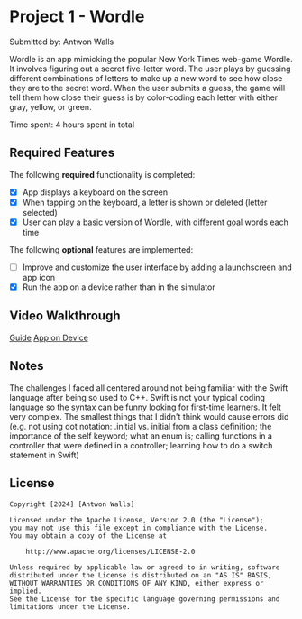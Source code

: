 # Project 1 - Wordle

Submitted by: Antwon Walls

Wordle is an app mimicking the popular New York Times web-game Wordle.
It involves figuring out a secret five-letter word. The user plays by
guessing different combinations of letters to make up a new word to 
see how close they are to the secret word. When the user submits a guess, 
the game will tell them how close their guess is by color-coding each 
letter with either gray, yellow, or green.

Time spent: 4 hours spent in total

## Required Features

The following **required** functionality is completed:

- [x] App displays a keyboard on the screen
- [x] When tapping on the keyboard, a letter is shown or deleted (letter selected)
- [x] User can play a basic version of Wordle, with different goal words each time

The following **optional** features are implemented:

- [ ] Improve and customize the user interface by adding a launchscreen and app icon
- [x] Run the app on a device rather than in the simulator

## Video Walkthrough

[Guide](https://www.loom.com/share/838baed4207445919377e83add833520?sid=636f9952-2013-4701-8924-a1058d9809e1)
[App on Device](https://imgur.com/a/Od3fk2j)


## Notes

The challenges I faced all centered around not being familiar with the Swift language after being so used to C++. Swift is not your typical coding language so the syntax can be funny looking for first-time learners. It felt very complex. The smallest things that I didn't think would cause errors did (e.g. not using dot notation: .initial vs. initial from a class definition; the importance of the self keyword; what an enum is; calling functions in a controller that were defined in a controller; learning how to do a switch statement in Swift)

## License

    Copyright [2024] [Antwon Walls]

    Licensed under the Apache License, Version 2.0 (the "License");
    you may not use this file except in compliance with the License.
    You may obtain a copy of the License at

        http://www.apache.org/licenses/LICENSE-2.0

    Unless required by applicable law or agreed to in writing, software
    distributed under the License is distributed on an "AS IS" BASIS,
    WITHOUT WARRANTIES OR CONDITIONS OF ANY KIND, either express or implied.
    See the License for the specific language governing permissions and
    limitations under the License.